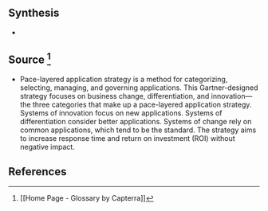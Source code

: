 ## Synthesis
- 
## Source [^1]
- Pace-layered application strategy is a method for categorizing, selecting, managing, and governing applications. This Gartner-designed strategy focuses on business change, differentiation, and innovation—the three categories that make up a pace-layered application strategy. Systems of innovation focus on new applications. Systems of differentiation consider better applications. Systems of change rely on common applications, which tend to be the standard. The strategy aims to increase response time and return on investment (ROI) without negative impact.
## References

[^1]: [[Home Page - Glossary by Capterra]]